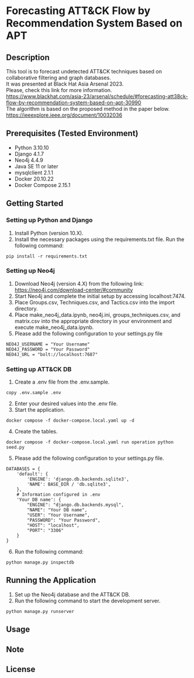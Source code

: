 # Forecasting ATT&CK Flow by Recommendation System Based on APT
## Description
This tool is to forecast undetected ATT&CK techniques based on collaborative filtering and graph databases.  
It was presented at Black Hat Asia Arsenal 2023.  
Please, check this link for more information.  
https://www.blackhat.com/asia-23/arsenal/schedule/#forecasting-att38ck-flow-by-recommendation-system-based-on-apt-30990  
The algorithm is based on the proposed method in the paper below.  
https://ieeexplore.ieee.org/document/10032036  

## Prerequisites (Tested Environment)
- Python 3.10.10
- Django 4.1.7
- Neo4j 4.4.9
- Java SE 11 or later
- mysqlclient 2.1.1
- Docker 20.10.22
- Docker Compose 2.15.1
## Getting Started
### Setting up Python and Django
1. Install Python (version 10.X).
2. Install the necessary packages using the requirements.txt file. Run the following command:
```
pip install -r requirements.txt
```
### Setting up Neo4j
1. Download Neo4j (version 4.X) from the following link:
https://neo4j.com/download-center/#community
1. Start Neo4j and complete the initial setup by accessing localhost:7474.
1. Place Groups.csv, Techniques.csv, and Tactics.csv into the import directory.
1. Place make_neo4j_data.ipynb, neo4j.ini, groups_techniques.csv, and matrix.csv into the appropriate directory in your environment and execute make_neo4j_data.ipynb.
1. Please add the following configuration to your settings.py file
```
NEO4J_USERNAME = "Your Username"
NEO4J_PASSWORD = "Your Password"
NEO4J_URL = "bolt://localhost:7687"
```

### Setting up ATT&CK DB
1. Create a .env file from the .env.sample.
```
copy .env.sample .env
```
2. Enter your desired values into the .env file.
3. Start the application.
```
docker compose -f docker-compose.local.yaml up -d
```
4. Create the tables.
```
docker compose -f docker-compose.local.yaml run operation python seed.py
```
5. Please add the following configuration to your settings.py file.
```
DATABASES = {
    'default': {
        'ENGINE': 'django.db.backends.sqlite3',
        'NAME': BASE_DIR / 'db.sqlite3',
    },
    # Information configured in .env
    'Your DB name': {
        "ENGINE": "django.db.backends.mysql",
        "NAME": "Your DB name",
        "USER": "Your Username",
        "PASSWORD": "Your Password",
        "HOST": "localhost",
        "PORT": "3306"
    }
}
```
6. Run the following command:
```
python manage.py inspectdb
```
## Running the Application
1. Set up the Neo4j database and the ATT&CK DB.
2. Run the following command to start the development server.
```
python manage.py runserver
```

## Usage

## Note


## License
